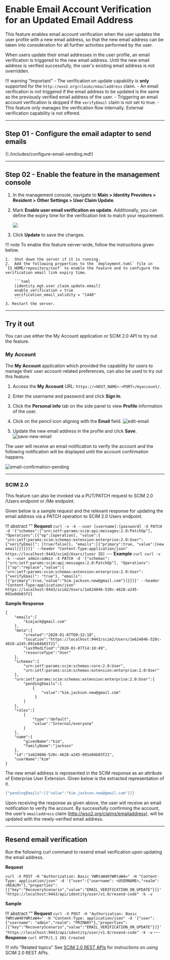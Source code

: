 # Enable Email Account Verification for an Updated Email Address 

This feature enables email account verification when the user updates the user profile with a new email address, so that the new email address can be taken into consideration for all further activities performed by the user. 

When users update their email addresses in the user profile, an email verification is triggered to the new email address. Until the new email address is verified successfully, the user's existing email address is not overridden.

!!! warning "Important" 
    -   The verification on update capability is **only** supported for the `http://wso2.org/claims/emailaddress` claim.
    -   An email verification is not triggered if the email address to be updated is the same as the previously verified email address of the user.
    -   Triggering an email account verification is skipped if the `verifyEmail` claim is not set to true.
    -   This feature only manages the verification flow internally. External verification capability is not offered.

---

## Step 01 - Configure the email adapter to send emails

{!./includes/configure-email-sending.md!}

---
## Step 02 - Enable the feature in the management console

1.  In the management console, navigate to **Main > Identity Providers > Resident > Other Settings > User Claim Update**.

2.  Mark **Enable user email verification on update**. Additionally, you can define the expiry time for the verification link to match your requirement.
    
    ![]({{base_path}}/assets/img/guides/email-verification-on-update-config.png)

3.  Click **Update** to save the changes. 

!!! note 
    To enable this feature server-wide, follow the instructions given below. 
    
    1.  Shut down the server if it is running.
    2.  Add the following properties to the `deployment.toml` file in `IS_HOME/repository/conf` to enable the feature and to configure the verification email link expiry time.

        ```toml 
        [identity_mgt.user_claim_update.email]
        enable_verification = true
        verification_email_validity = "1440"
        ```
    3. Restart the server.
---

## Try it out 

You can use either the My Account application or SCIM 2.0 API to try out the feature.

### My Account

The **My Account** application which provided the capability for users to manage their user account-related preferences, 
can also be used to try out this feature.

1. Access the **My Account** URL: `https://<HOST_NAME>:<PORT>/myaccount/`.

2. Enter the username and password and click **Sign In**.  

3. Click the **Personal info** tab on the side panel to view **Profile** information of the user.

4. Click on the pencil icon aligning with the **Email** field.
   ![edit-email]({{base_path}}/assets/img/guides/my-account/update-email/edit-email.png)

5. Update the new email address in the profile and click **Save**.
   ![save-new-email]({{base_path}}/assets/img/guides/my-account/update-email/save-new-email.png)
   
The user will receive an email notification to verify the account and the following notification will be displayed until the account confirmation happens.

![email-confirmation-pending]({{base_path}}/assets/img/guides/my-account/update-email/email-confirmation-pending.png)  

---
   
### SCIM 2.0

This feature can also be invoked via a PUT/PATCH request to SCIM 2.0 /Users endpoint or /Me endpoint.

Given below is a sample request and the relevant response for updating the email address via a PATCH operation to SCIM 2.0 Users endpoint.

!!! abstract ""
    **Request**
    ```
    curl -v -k --user [username]:[password] -X PATCH -d '{"schemas":["urn:ietf:params:scim:api:messages:2.0:PatchOp"], "Operations":[{"op":[operation], "value":{ "urn:ietf:params:scim:schemas:extension:enterprise:2.0:User": {"verifyEmail": [true/false]}, "emails":[{"primary":true, "value":[new email]}]}}]}' --header "Content-Type:application/json" https://localhost:9443/scim2/Users/[user ID]
    ```
    ---
    **Example**
    ```curl
    curl -v -k --user admin:admin -X PATCH -d '{"schemas":["urn:ietf:params:scim:api:messages:2.0:PatchOp"], "Operations":[{"op":"replace","value":{ "urn:ietf:params:scim:schemas:extension:enterprise:2.0:User": {"verifyEmail": "true"}, "emails":[{"primary":true,"value":"kim.jackson.new@gmail.com"}]}}]}' --header "Content-Type:application/json" https://localhost:9443/scim2/Users/1e624046-520c-4628-a245-091e04b03f21
    ```

**Sample Response**

```
{
    "emails":[
        "kimjack@gmail.com"
    ],
    "meta":{
        "created":"2020-01-07T09:32:18",
        "location":"https://localhost:9443/scim2/Users/1e624046-520c-4628-a245-091e04b03f21",
        "lastModified":"2020-01-07T14:18:49",
        "resourceType":"User"
    },
    "schemas":[
        "urn:ietf:params:scim:schemas:core:2.0:User",
        "urn:ietf:params:scim:schemas:extension:enterprise:2.0:User"
    ],
    "urn:ietf:params:scim:schemas:extension:enterprise:2.0:User":{
        "pendingEmails":[
            {
                "value":"kim.jackson.new@gmail.com"
             }
        ]
    },
    "roles":[
        {
            "type":"default",
            "value":"Internal/everyone"
        }
    ],
    "name":{
        "givenName":"kim",
        "familyName":"jackson"
    },
    "id":"1e624046-520c-4628-a245-091e04b03f21",
    "userName":"kim"
}
```

The new email address is represented in the SCIM response as an attribute of Enterprise User Extension. Given below is the extracted representation of it.

```java
{"pendingEmails":[{"value":"kim.jackson.new@gmail.com"}]}
```

Upon receiving the response as given above, the user will receive an email notification to verify the account. By successfully confirming the account, the user’s `emailaddress` claim (http://wso2.org/claims/emailaddress), will be updated with the newly-verified email address. 

---

## Resend email verification

Run the following curl command to resend email verification upon updating the email address. 

**Request** 

```curl
curl -X POST -H "Authorization: Basic YWRtaW46YWRtaW4=" -H "Content-Type: application/json" -d '{"user":{"username": <USERNAME>,"realm": <REALM>"},"properties": [{"key":"RecoveryScenario","value":"EMAIL_VERIFICATION_ON_UPDATE"}]}' "https://localhost:9443/api/identity/user/v1.0/resend-code" -k -v
```

**Sample**

!!! abstract ""
    **Request**
    ```
    curl -X POST -H "Authorization: Basic YWRtaW46YWRtaW4=" -H "Content-Type: application/json" -d '{"user":{"username": "admin","realm": "PRIMARY"},"properties": [{"key":"RecoveryScenario","value":"EMAIL_VERIFICATION_ON_UPDATE"}]}' "https://localhost:9443/api/identity/user/v1.0/resend-code" -k -v
    ```
    ---
    **Response**
    ```curl
    HTTP/1.1 201 Created
    ```

!!! info "Related topics"
    See [SCIM 2.0 REST APIs]({{base_path}}/apis/scim2-rest-apis) for instructions on using SCIM 2.0 REST APIs.
